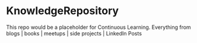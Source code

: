 # KnowledgeRepository
This repo would be a placeholder for Continuous Learning. Everything from blogs | books | meetups | side projects | LinkedIn Posts 
